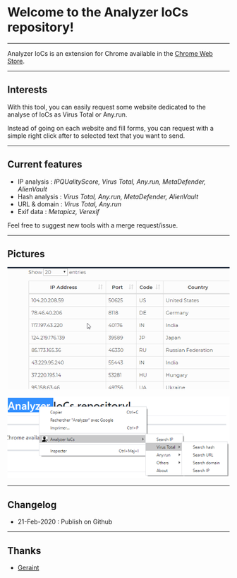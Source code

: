 # Welcome to the Analyzer IoCs repository!

----
Analyzer IoCs is an extension for Chrome available in the [Chrome Web Store](https://chrome.google.com/webstore).

----
## Interests

With this tool, you can easily request some website dedicated to the analyse of IoCs as Virus Total or Any.run.

Instead of going on each website and fill forms, you can request with a simple right click after to selected text that you want to send.


----
## Current features

- IP analysis : *IPQUalityScore, Virus Total, Any.run, MetaDefender, AlienVault*
- Hash analysis : *Virus Total, Any.run, MetaDefender, AlienVault*
- URL & domain : *Virus Total, Any.run*
- Exif data : *Metapicz, Verexif*

Feel free to suggest new tools with a merge request/issue.

----
## Pictures

![Search IP](https://raw.githubusercontent.com/ArnaudLhutereau/analyzeriocs/master/example_ip.gif)

![Menu](https://raw.githubusercontent.com/ArnaudLhutereau/analyzeriocs/master/exemple_menu.png)

----
## Changelog
* 21-Feb-2020 : Publish on Github


----
## Thanks
* [Geraint](https://github.com/geraintluff)
